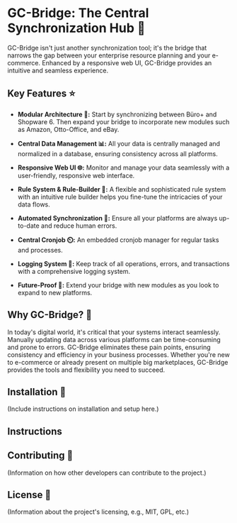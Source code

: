 # GC-Bridge: The Central Synchronization Hub 🌉

GC-Bridge isn't just another synchronization tool; it's the bridge that narrows the gap between your enterprise resource planning and your e-commerce. Enhanced by a responsive web UI, GC-Bridge provides an intuitive and seamless experience.

## Key Features ⭐

- **Modular Architecture 🧩:** Start by synchronizing between Büro+ and Shopware 6. Then expand your bridge to incorporate new modules such as Amazon, Otto-Office, and eBay.

- **Central Data Management 📊:** All your data is centrally managed and normalized in a database, ensuring consistency across all platforms.

- **Responsive Web UI 🌐:** Monitor and manage your data seamlessly with a user-friendly, responsive web interface.

- **Rule System & Rule-Builder 🔧:** A flexible and sophisticated rule system with an intuitive rule builder helps you fine-tune the intricacies of your data flows.

- **Automated Synchronization 🔄:** Ensure all your platforms are always up-to-date and reduce human errors.

- **Central Cronjob ⏲️:** An embedded cronjob manager for regular tasks and processes.

- **Logging System 📜:** Keep track of all operations, errors, and transactions with a comprehensive logging system.

- **Future-Proof 🚀:** Extend your bridge with new modules as you look to expand to new platforms.

## Why GC-Bridge? 🤔

In today's digital world, it's critical that your systems interact seamlessly. Manually updating data across various platforms can be time-consuming and prone to errors. GC-Bridge eliminates these pain points, ensuring consistency and efficiency in your business processes. Whether you're new to e-commerce or already present on multiple big marketplaces, GC-Bridge provides the tools and flexibility you need to succeed.

## Installation 💽

(Include instructions on installation and setup here.)

## Instructions

## Contributing 🤝

(Information on how other developers can contribute to the project.)

## License 📄

(Information about the project's licensing, e.g., MIT, GPL, etc.)


